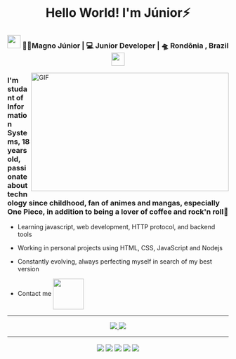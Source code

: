 <div align="center">
  <h1>Hello World! I'm Júnior⚡</h1>
</div>
<div align="center">
<h3><img src="https://media.giphy.com/media/WUlplcMpOCEmTGBtBW/giphy.gif" width="30"> 👨‍💻Magno Júnior | 💻 Junior Developer | 🛸 Rondônia , Brazil <img src="https://media.giphy.com/media/WUlplcMpOCEmTGBtBW/giphy.gif" width="30"></h3>
</div>
<img align="right" height="270px" width="450px" alt="GIF" src="https://media.giphy.com/media/26BGIqWh2R1fi6JDa/giphy.gif" />
<p align="center">
  <h3> I'm studant of Information Systems, 18 years old, passionate about technology since childhood, fan of animes and mangas, especially One Piece, in addition to being a lover of coffee and rock'n roll🤘</h3>
</p>

- Learning javascript, web development, HTTP protocol, and backend tools

- Working in personal projects using HTML, CSS, JavaScript and Nodejs

- Constantly evolving, always perfecting myself in search of my best version

- Contact me <a href="mailto:magnojunior319@gmail.com">
  <img align="center" width="70px" src="https://img.shields.io/badge/Gmail-D14836?style=for-the-badge&logo=gmail&logoColor=white">
</a>

<hr>

<p align="center" >
<a href="https://github.com/magnojunior07"> 
    <img  src="https://github-readme-stats.vercel.app/api?username=magnojunior07&show_icons=true&theme=tokyonight&count_private=true"/>
  </a>
  
 <a href="https://github.com/magnojunior07">
  <img align="top" src="https://github-readme-stats.vercel.app/api/top-langs/?username=magnojunior07&layout=compact&theme=tokyonight">
</a>
</p>

<hr>

<div align="center">
  <img align="center" src="https://img.shields.io/badge/Visual%20Studio%20Code-0078d7.svg?style=for-the-badge&logo=visual-studio-code&logoColor=white" />
  <img align="center" src="https://img.shields.io/badge/css3-%231572B6.svg?style=for-the-badge&logo=css3&logoColor=white" />
  <img align="center" src="https://img.shields.io/badge/html5-%23E34F26.svg?style=for-the-badge&logo=html5&logoColor=white" />
  <img align="center" src="https://img.shields.io/badge/javascript-%23323330.svg?style=for-the-badge&logo=javascript&logoColor=%23F7DF1E" />
  <img align="center" src="https://img.shields.io/badge/node.js-6DA55F?style=for-the-badge&logo=node.js&logoColor=white" />
</div>
<!--
**magnojunior07/magnojunior07** is a ✨ _special_ ✨ repository because its `README.md` (this file) appears on your GitHub profile.

Here are some ideas to get you started:

- 🔭 I’m currently working on ...
- 🌱 I’m currently learning ...
- 👯 I’m looking to collaborate on ...
- 🤔 I’m looking for help with ...
- 💬 Ask me about ...
- 📫 How to reach me: ...
- 😄 Pronouns: ...
- ⚡ Fun fact: ...
-->
